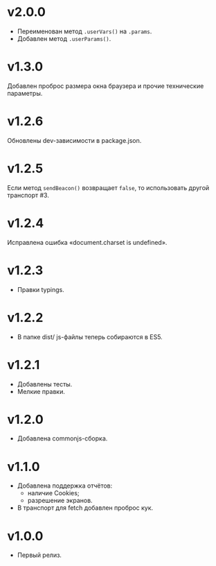 # v2.0.0
- Переименован метод `.userVars()` на `.params`.
- Добавлен метод `.userParams()`.

# v1.3.0
Добавлен проброс размера окна браузера и прочие технические параметры.

# v1.2.6
Обновлены dev-зависимости в package.json.

# v1.2.5
Если метод `sendBeacon()` возвращает `false`, то использовать другой транспорт #3.

# v1.2.4
Исправлена ошибка «document.charset is undefined».

# v1.2.3
- Правки typings.

# v1.2.2
- В папке dist/ js-файлы теперь собираются в ES5.

# v1.2.1
- Добавлены тесты.
- Мелкие правки.

# v1.2.0
- Добавлена commonjs-сборка.

# v1.1.0
- Добавлена поддержка отчётов:
  - наличие Cookies;
  - разрешение экранов.
- В транспорт для fetch добавлен проброс кук.

# v1.0.0
- Первый релиз.
